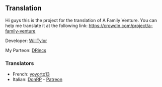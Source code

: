 ## Translation
Hi guys this is the project for the translation of A Family Venture. 
You can help me translate it at the following link: https://crowdin.com/project/a-family-venture

Developer: [WillTylor](https://www.patreon.com/user?u=865554)

My Parteon: [DRincs](https://www.patreon.com/DRincs)

### Translators
- French: [yoyortx13](https://crowdin.com/profile/yoyortx13)
- Italian: [DonRP](https://crowdin.com/profile/DonRP) - [Patreon](https://www.patreon.com/DRincs)
